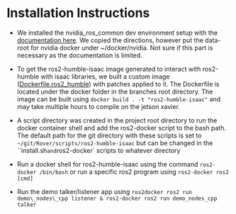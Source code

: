 # Installation Instructions

- We installed the nvidia\_ros\_common dev environment setup with the [documentation here](https://github.com/NVIDIA-ISAAC-ROS/isaac_ros_common/blob/main/docs/dev-env-setup_jetson.md). We copied the directions, however put the data-root for nvidia docker under ~/docker/nvidia. Not sure if this part is necessary as the documentation is limited.


- To get the ros2-humble-isaac image generated to interact with ros2-humble with isaac libraries, we built a custom image ([Dockerfile.ros2_humble](https://github.com/NVIDIA-ISAAC-ROS/isaac_ros_common/blob/main/docker/Dockerfile.ros2_humble)) with patches applied to it. The Dockerfile is located under the docker folder in the branches root directory. The image can be built using `docker build . -t "ros2-humble-isaac"` and may take multiple hours to compile on the jetson xavier.

- A script directory was created in the project root directory to run the docker container shell and add the ros2-docker script to the bash path. The default path for the git directory with these scripts is set to `~/git/Rover/scripts/ros2-humble-isaac` but can be changed in the ``install.sh` and `ros2-docker` scripts to whatever directory

- Run a docker shell for ros2-humble-isaac using the command `ros2-docker /bin/bash` or run a specific ros2 program using `ros2-docker ros2 [cmd]`
- Run the demo talker/listener app using `ros2docker ros2 run demo\_nodes\_cpp listener & ros2-docker ros2 run demo_nodes_cpp talker`